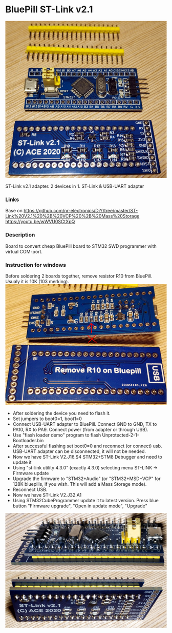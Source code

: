 # BluePill ST-Link v2.1

![](/Images/Image1.jpg)

ST-Link v2.1 adapter. 2 devices in 1. ST-Link & USB-UART adapter

### Links

Base on https://github.com/nr-electronics/DiY/tree/master/ST-Link%20V2.1%20%2B%20VCP%20%2B%20Mass%20Storage \
https://youtu.be/wWVU0SCtXpQ

### Description

Board to convert cheap BluePill board to STM32 SWD programmer with virtual COM-port.

### Instruction for windows

Before soldering 2 boards together, remove resistor R10 from BluePill. Usualy it is 10K (103 merking).
![](/Images/Image3.jpg)
- After soldering the device you need to flash it.
- Set jumpers to boot0=1, boot1=0
- Connect USB-UART adapter to BluePill. Connect GND to GND, TX to PA10, RX to PA9. Connect power (from adapter or through USB).
- Use "flash loader demo" program to flash Unprotected-2-1-Bootloader.bin
- After successful flashing set boot0=0 and reconnect (or connect) usb. USB-UART adapter can be disconnected, it will not be needed.
- Now we have ST-Link V2.J16.S4 STM32+STM8 Debugger and need to update it
- Using "st-link utility 4.3.0" (exactly 4.3.0) selecting menu ST-LINK -> Firmware update
- Upgrade the firmware to "STM32+Audio" (or "STM32+MSD+VCP" for 128K bluepills, if you wish. This will add a Mass Storage mode).
- Reconnect USB.
- Now we have ST-Link V2.J32.A1
- Using STM32CubeProgrammer update it to latest version. Press blue button "Firmware upgrade", "Open in update mode", "Upgrade"

![](/Images/Image5.jpg)
![](/Images/Image6.jpg)

